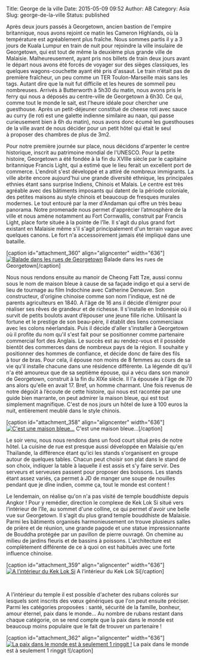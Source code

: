Title: George de la ville
Date: 2015-05-09 09:52
Author: AB
Category: Asia
Slug: george-de-la-ville
Status: published

Après deux jours passés à Georgetown, ancien bastion de l'empire
britannique, nous avons rejoint ce matin les Cameron Highlands, où la
température est agréablement plus fraîche. Nous sommes partis il y a 3
jours de Kuala Lumpur en train de nuit pour rejoindre la ville insulaire
de Georgetown, qui est tout de même la deuxième plus grande ville de
Malaisie. Malheureusement, ayant pris nos billets de train deux jours
avant le départ nous avons été forcés de voyager sur des sièges
classiques, les quelques wagons-couchette ayant été pris d'assaut. Le
train n’était pas de première fraîcheur, un peu comme un TER
Toulon-Marseille mais sans les tags. Autant dire que la nuit fut
difficile et les heures de sommeil peu nombreuses. Arrivés à Butterworth
à 5h30 du matin, nous avons pris le ferry qui nous a déposés au
centre-ville de Georgetown à 6h30. Ce qui, comme tout le monde le sait,
est l'heure idéale pour chercher une guesthouse. Après un petit-déjeuner
constitué de cheese roti avec sauce au curry (le roti est une galette
indienne similaire au naan, qui passe curieusement bien à 6h du matin),
nous avons donc écumé les guesthouses de la ville avant de nous décider
pour un petit hôtel qui était le seul à proposer des chambres de plus de
3m2.

<!--more-->

Pour notre première journée sur place, nous décidons d'arpenter le
centre historique, inscrit au patrimoine mondial de l'UNESCO. Pour la
petite histoire, Georgetown a été fondée à la fin du XVIIIe siècle par
le capitaine britannique Francis Light, qui a estimé que le lieu ferait
un excellent port de commerce. L'endroit s'est développé et a attiré de
nombreux immigrants. La ville abrite encore aujourd'hui une grande
diversité ethnique, les principales ethnies étant sans surprise Indiens,
Chinois et Malais. Le centre est très agréable avec des bâtiments
imposants qui datent de la période coloniale, des petites maisons au
style chinois et beaucoup de fresques murales modernes. Le tout entouré
par la mer d'Andaman qui offre un très beau panorama. Notre promenade
nous permet d'apprécier l’atmosphère de la ville et nous amène notamment
au Fort Cornwallis, construit par Francis Light, place forte située à la
pointe de l’île. Il s'agit du plus grand fort existant en Malaisie même
s'il s'agit principalement d'un terrain vague avec quelques canons. Le
fort n'a accessoirement jamais été impliqué dans une bataille.

[caption id="attachment\_360" align="aligncenter" width="636"][![Balade
dans les rues de
Georgetown](https://astridetjdenasie.files.wordpress.com/2015/05/pizap-com14311616911251.jpg?w=636)](https://astridetjdenasie.files.wordpress.com/2015/05/pizap-com14311616911251.jpg)
Balade dans les rues de Georgetown[/caption]

Nous nous rendons ensuite au manoir de Cheong Fatt Tze, aussi connu sous
le nom de maison bleue à cause de sa façade indigo et qui a servi de
lieu de tournage au film Indochine avec Catherine Deneuve. Son
constructeur, d'origine chinoise comme son nom l'indique, est né de
parents agriculteurs en 1840. A l'âge de 16 ans il décide d’émigrer pour
réaliser ses rêves de grandeur et de richesse. Il s'installe en
Indonésie où il survit de petits boulots avant d’épouser une jeune fille
riche. Utilisant la fortune et le prestige de son beau-père, il
établit des liens commerciaux avec les colons néerlandais. Puis il
décide d'aller s'installer à Georgetown où il profite du nom qu'il s'est
fait pour se positionner comme partenaire commercial fort des Anglais.
Le succès est au rendez-vous et il possède bientôt des commerces dans de
nombreux pays de la région. Il souhaite y positionner des hommes de
confiance, et décide donc de faire des fils à tour de bras. Pour cela,
il épouse non moins de 8 femmes au cours de sa vie qu'il installe
chacune dans une résidence différente. La légende dit qu'il n'a été
amoureux que de sa septième épouse, qui a vécu dans son manoir de
Georgetown, construit à la fin du XIXe siècle. Il l'a épousée à l'âge de
70 ans alors qu'elle en avait 17. Bref, un homme charmant. Une fois
revenus de notre dégoût à l’écoute de cette histoire, qui nous est
racontée par une guide bien marrante, on peut admirer la maison bleue,
qui est tout simplement magnifique. C'est de nos jours un hôtel de luxe
à 100 euros la nuit, entièrement meublé dans le style chinois.

[caption id="attachment\_358" align="aligncenter" width="636"][![C'est
une maison
bleue...](https://astridetjdenasie.files.wordpress.com/2015/05/sam_5510.jpg?w=636)](https://astridetjdenasie.files.wordpress.com/2015/05/sam_5510.jpg)
C'est une maison bleue...[/caption]

Le soir venu, nous nous rendons dans un food court situé près de notre
hôtel. La cuisine de rue est presque aussi développée en Malaisie qu'en
Thaïlande, la différence étant qu'ici les stands s'organisent en groupe
autour de quelques tables. Chacun peut choisir son plat dans le stand de
son choix, indiquer la table à laquelle il est assis et s'y faire
servir. Des serveurs et serveuses passent pour proposer des boissons.
Les stands étant assez variés, ça permet à JD de manger une soupe de
nouilles pendant que je dîne indien, comme ça, tout le monde est content
!

Le lendemain, on réalise qu'on n'a pas visité de temple bouddhiste
depuis Angkor ! Pour y remédier, direction le complexe de Kek Lok Si
situé vers l’intérieur de l’île, au sommet d'une colline, ce qui permet
d'avoir une belle vue sur Georgetown. Il s'agit du plus grand temple
bouddhiste de Malaisie. Parmi les bâtiments organisés harmonieusement on
trouve plusieurs salles de prière et de réunion, une grande pagode et
une statue impressionnante de Bouddha protégée par un pavillon de pierre
ouvragé. On chemine au milieu de jardins fleuris et de bassins
à poissons. L'architecture est complètement différente de ce à quoi on
est habitués avec une forte influence chinoise.

[caption id="attachment\_359" align="aligncenter" width="636"][![A
l’intérieur du Kek Lok
Si](https://astridetjdenasie.files.wordpress.com/2015/05/sam_5553.jpg?w=636)](https://astridetjdenasie.files.wordpress.com/2015/05/sam_5553.jpg)
A l’intérieur du Kek Lok Si[/caption]

 

A l’intérieur du temple il est possible d'acheter des rubans colorés sur
lesquels sont inscrits des vœux génériques que l'on peut ensuite
préciser. Parmi les catégories proposées : santé, sécurité de la
famille, bonheur, amour éternel, paix dans le monde... Au nombre de
rubans restant dans chaque catégorie, on se rend compte que la paix dans
le monde est beaucoup moins populaire que le fait de trouver un
partenaire !

[caption id="attachment\_362" align="aligncenter" width="636"][![La paix
dans le monde est à seulement 1 ringgit
!](https://astridetjdenasie.files.wordpress.com/2015/05/sam_5548.jpg?w=636)](https://astridetjdenasie.files.wordpress.com/2015/05/sam_5548.jpg)
La paix dans le monde est à seulement 1 ringgit ![/caption]


